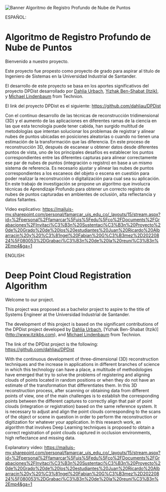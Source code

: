![Banner Algoritmo de Registro Profundo de Nube de Puntos](Baner.jpg)

ESPAÑOL:
# Algoritmo de Registro Profundo de Nube de Puntos

Bienvenido a nuestro proyecto.

Este proyecto fue propesto como proyecto de grado para aspirar al titulo de Ingeniero de Sistemas en la Universidad Industrial de Santander.

El desarrollo de este proyecto se basa en los aportes significativos del proyecto DPDist desarrollado por [Dahlia Urbach](https://www.linkedin.com/in/dahlia-urbach-97a816123/), [Yizhak Ben-Shabat (Itzik)](http://www.itzikbs.com), y [Michael Lindenbaum](http://www.cs.technion.ac.il/people/mic/index.html) from Technion.

El link del proyecto DPDist es el siguiente: https://github.com/dahliau/DPDist

Con el continuo desarrollo de las técnicas de reconstrucción tridimensional (3D) y el aumento de las aplicaciones en diferentes ramas de la ciencia en las que esta tecnología puede tener cabida, han surgido multitud de metodologías que intentan solucionar los problemas de registrar y alinear nubes de puntos ubicadas en posiciones aleatorias o cuando no tienen una estimación de la transformación que las diferencia. En este proceso de reconstrucción 3D, después de escanear u obtener datos desde diferentes puntos de vista, uno de los principales desafíos es establecer los puntos correspondientes entre las diferentes capturas para alinear correctamente ese par de nubes de puntos (integración o registro) en base a un mismo sistema de referencia. Es necesario ajustar y alinear las nubes de puntos correspondientes a los escaneos del objeto o escena en cuestión para poder realizar la reconstrucción o digitalización para cual sea su aplicación. En este trabajo de investigación se propone un algoritmo que involucra técnicas de Aprendizaje Profundo para obtener un correcto registro de nubes de puntos capturadas en ambientes de oclusión, alta reflectancia y datos faltantes.

Video explicativo: https://mailuis-my.sharepoint.com/personal/famarcar_uis_edu_co/_layouts/15/stream.aspx?id=%2Fpersonal%2Ffamarcar%5Fuis%5Fedu%5Fco%2FDocuments%2FGrabaciones%2FInvitaci%C3%B3n%20Sustentaci%C3%B3n%20Proyecto%20de%20Grado%20de%20los%20estudiantes%20Juan%20Ricardo%20Albarracin%20y%20%C3%81ngel%20Fabian%20G%C3%B3mez%2D20220824%5F080053%2DGrabaci%C3%B3n%20de%20la%20reuni%C3%B3n%2Emp4&ga=1


ENGLISH:
# Deep Point Cloud Registration Algorithm

Welcome to our project.

This project was proposed as a bachelor project to aspire to the title of Systems Engineer at the Universidad Industrial de Santander.

The development of this project is based on the significant contributions of the DPDist project developed by [Dahlia Urbach](https://www.linkedin.com/in/dahlia-urbach-97a816123/), [Yizhak Ben-Shabat (Itzik)] (http://www.itzikbs.com), and [Michael Lindenbaum](http://www.cs.technion.ac.il/people/mic/index.html) from Technion.

The link of the DPDist project is the following: https://github.com/dahliau/DPDist

With the continuous development of three-dimensional (3D) reconstruction techniques and the increase in applications in different branches of science in which this technology can have a place, a multitude of methodologies have emerged that try to solve the problems of registering and aligning clouds of points located in random positions or when they do not have an estimate of the transformation that differentiates them. In this 3D reconstruction process, after scanning or obtaining data from different points of view, one of the main challenges is to establish the corresponding points between the different captures to correctly align that pair of point clouds (integration or registration) based on the same reference system. It is necessary to adjust and align the point clouds corresponding to the scans of the object or scene in question in order to perform the reconstruction or digitization for whatever your application. In this research work, an algorithm that involves Deep Learning techniques is proposed to obtain a correct registration of point clouds captured in occlusion environments, high reflectance and missing data.

Explanatory video: https://mailuis-my.sharepoint.com/personal/famarcar_uis_edu_co/_layouts/15/stream.aspx?id=%2Fpersonal%2Ffamarcar%5Fuis%5Fedu%5Fco%2FDocuments%2FGrabaciones%2FInvitaci%C3%B3n%20Sustentaci%C3%B3n%20Proyecto%20de%20Grado%20de%20los%20estudiantes%20Juan%20Ricardo%20Albarracin%20y%20%C3%81ngel%20Fabian%20G%C3%B3mez%2D20220824%5F080053%2DGrabaci%C3%B3n%20de%20la%20reuni%C3%B3n%2Emp4&ga=1
